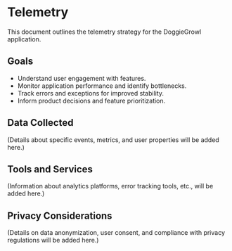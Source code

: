 # Telemetry

This document outlines the telemetry strategy for the DoggieGrowl application.

## Goals

- Understand user engagement with features.
- Monitor application performance and identify bottlenecks.
- Track errors and exceptions for improved stability.
- Inform product decisions and feature prioritization.

## Data Collected

(Details about specific events, metrics, and user properties will be added here.)

## Tools and Services

(Information about analytics platforms, error tracking tools, etc., will be added here.)

## Privacy Considerations

(Details on data anonymization, user consent, and compliance with privacy regulations will be added here.)
